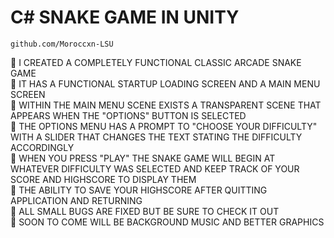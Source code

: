 # C# SNAKE GAME IN UNITY  
    github.com/Moroccxn-LSU

	I CREATED A COMPLETELY FUNCTIONAL CLASSIC ARCADE SNAKE GAME                                                                                                             
	IT HAS A FUNCTIONAL STARTUP LOADING SCREEN AND A MAIN MENU SCREEN                                                                                                       
	WITHIN THE MAIN MENU SCENE EXISTS A TRANSPARENT SCENE THAT APPEARS WHEN THE "OPTIONS" BUTTON IS SELECTED                                                                  
	THE OPTIONS MENU HAS A PROMPT TO "CHOOSE YOUR DIFFICULTY" WITH A SLIDER THAT CHANGES THE TEXT STATING THE DIFFICULTY ACCORDINGLY                                                                                                      
	WHEN YOU PRESS "PLAY" THE SNAKE GAME WILL BEGIN AT WHATEVER DIFFICULTY WAS SELECTED AND KEEP TRACK OF YOUR SCORE AND HIGHSCORE TO DISPLAY THEM                              
	THE ABILITY TO SAVE YOUR HIGHSCORE AFTER QUITTING APPLICATION AND RETURNING                                                                                                     
	ALL SMALL BUGS ARE FIXED BUT BE SURE TO CHECK IT OUT                                                                                                                              
	SOON TO COME WILL BE BACKGROUND MUSIC AND BETTER GRAPHICS                                                                                                                           
